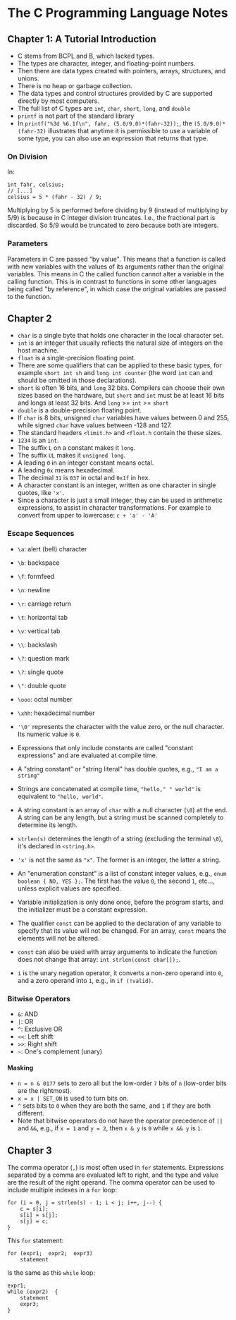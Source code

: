 # The C Programming Language Notes

## Chapter 1: A Tutorial Introduction

- C stems from BCPL and B, which lacked types.
- The types are character, integer, and floating-point numbers.
- Then there are data types created with pointers, arrays, structures, and unions.
- There is no heap or garbage collection.
- The data types and control structures provided by C are supported directly by most computers.
- The full list of C types are `int`, `char`, `short`, `long`, and `double`
- `printf` is not part of the standard library
- In `printf("%3d %6.1f\n", fahr, (5.0/9.0)*(fahr-32));`, the `(5.0/9.0)*(fahr-32)` illustrates that anytime it is permissible to use a variable of some type, you can also use an expression that returns that type.

### On Division

In:

    int fahr, celsius;
	// [...]
	celsius = 5 * (fahr - 32) / 9;

Multiplying by 5 is performed before dividing by 9 (instead of multiplying by 5/9) is because in C integer division truncates. I.e., the fractional part is discarded. So 5/9 would be truncated to zero because both are integers.

### Parameters

Parameters in C are passed "by value". This means that a function is called with new variables with the values of its arguments rather than the original variables. This means in C the called function cannot alter a variable in the calling function. This is in contrast to functions in some other languages being called "by reference", in which case the original variables are passed to the function.

## Chapter 2

- `char` is a single byte that holds one character in the local character set.
- `int` is an integer that usually reflects the natural size of integers on the host machine.
- `float` is a single-precision floating point.
- There are some qualifiers that can be applied to these basic types, for example `short int sh` and `long int counter` (the word `int` can and should be omitted in those declarations).
- `short` is often 16 bits, and `long` 32 bits. Compilers can choose their own sizes based on the hardware, but `short` and `int` must be at least 16 bits and longs at least 32 bits. And `long` >= `int` >= `short`
- `double` is a double-precision floating point.
- If `char` is 8 bits, unsigned `char` variables have values between 0 and 255, while signed `char` have values between -128 and 127.
- The standard headers `<limit.h>` and `<float.h` contain the these sizes.
- `1234` is an `int`.
- The suffix `L` on a constant makes it `long`.
- The suffix `UL` makes it `unsigned long`.
- A leading `0` in an integer constant means octal.
- A leading `0x` means hexadecimal.
- The decimal `31` is `037` in octal and `0x1f` in hex.
- A character constant is an integer, written as one character in single quotes, like `'x'`.
- Since a character is just a small integer, they can be used in arithmetic expressions, to assist in character transformations. For example to convert from upper to lowercase: `c + 'a' - 'A'`

### Escape Sequences

- `\a`: alert (bell) character
- `\b`: backspace
- `\f`: formfeed
- `\n`: newline
- `\r`: carriage return
- `\t`: horizontal tab
- `\v`: vertical tab
- `\\`: backslash
- `\?`: question mark
- `\?`: single quote
- `\"`: double quote
- `\ooo`: octal number
- `\xhh`: hexadecimal number

- `'\0'` represents the character with the value zero, or the null character. Its numeric value is `0`.
- Expressions that only include constants are called "constant expressions" and are evaluated at compile time.
- A "string constant" or "string literal" has double quotes, e.g., `"I am a string"`
- Strings are concatenated at compile time, `"hello," " world"` is equivalent to `"hello, world"`.
- A string constant is an array of `char` with a null character (`\0`) at the end. A string can be any length, but a string must be scanned completely to determine its length.
- `strlen(s)` determines the length of a string (excluding the terminal `\0`), it's declared in `<string.h>`.
- `'x'` is not the same as `"x"`. The former is an integer, the latter a string.
- An "enumeration constant" is a list of constant integer values, e.g., `enum boolean { NO, YES };`. The first has the value `0`, the second `1`, etc..., unless explicit values are specified.
- Variable initialization is only done once, before the program starts, and the initializer must be a constant expression.
- The qualifier `const` can be applied to the declaration of any variable to specify that its value will not be changed. For an array, `const` means the elements will not be altered.
- `const` can also be used with array arguments to indicate the function does not change that array: `int strlen(const char[]);`.
- `i` is the unary negation operator, it converts a non-zero operand into `0`, and a zero operand into `1`, e.g., in `if (!valid)`.

### Bitwise Operators

- `&`: AND
- `|`: OR
- `^`: Exclusive OR
- `<<`: Left shift
- `>>`: Right shift
- `~`: One's complement (unary)

#### Masking

- `n = n & 0177` sets to zero all but the low-order `7` bits of `n` (low-order bits are the rightmost).
- `x = x | SET_ON` is used to turn bits on.
- `^` sets bits to `0` when they are both the same, and `1` if they are both different.
- Note that bitwise operators do not have the operator precedence of `||` and `&&`, e.g., if `x = 1` and `y = 2`, then `x & y` is `0` while `x && y` is `1`.

## Chapter 3

The comma operator (`,`) is most often used in `for` statements. Expressions separated by a comma are evaluated left to right, and the type and value are the result of the right operand. The comma operator can be used to include multiple indexes in a `for` loop:

	for (i = 0, j = strlen(s) - 1; i < j; i++, j--) {
	    c = s[i];
	    s[i] = s[j];
	    s[j] = c;
	}

This `for` statement:

	for (expr1;  expr2;  expr3)
		statement

Is the same as this `while` loop:

	expr1;
	while (expr2)  {
		statement
		expr3;
	}

